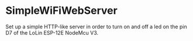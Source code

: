 # SimpleWiFiWebServer
Set up a simple HTTP-like server in order to turn on and off a led on the pin D7 of the LoLin ESP-12E NodeMcu V3.

